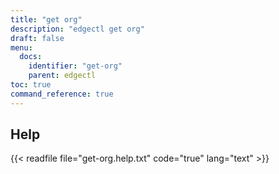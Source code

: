 ```yaml
---
title: "get org"
description: "edgectl get org"
draft: false
menu:
  docs:
    identifier: "get-org"
    parent: edgectl
toc: true
command_reference: true
---
```


## Help

{{< readfile file="get-org.help.txt" code="true" lang="text" >}}

